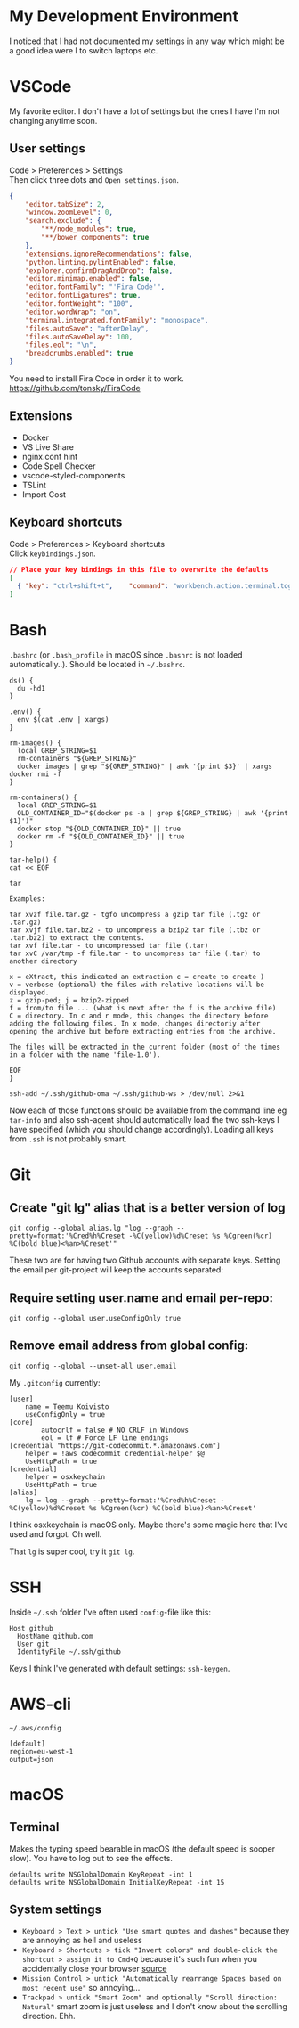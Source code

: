 # My Development Environment

I noticed that I had not documented my settings in any way which might be a good idea were I to switch laptops etc.

# VSCode

My favorite editor. I don't have a lot of settings but the ones I have I'm not changing anytime soon.

## User settings

Code > Preferences > Settings  
Then click three dots and `Open settings.json`.
```json
{
    "editor.tabSize": 2,
    "window.zoomLevel": 0,
    "search.exclude": {
        "**/node_modules": true,
        "**/bower_components": true
    },
    "extensions.ignoreRecommendations": false,
    "python.linting.pylintEnabled": false,
    "explorer.confirmDragAndDrop": false,
    "editor.minimap.enabled": false,
    "editor.fontFamily": "'Fira Code'",
    "editor.fontLigatures": true,
    "editor.fontWeight": "100",
    "editor.wordWrap": "on",
    "terminal.integrated.fontFamily": "monospace",
    "files.autoSave": "afterDelay",
    "files.autoSaveDelay": 100,
    "files.eol": "\n",
    "breadcrumbs.enabled": true
}
```
You need to install Fira Code in order it to work. https://github.com/tonsky/FiraCode

## Extensions

* Docker
* VS Live Share
* nginx.conf hint
* Code Spell Checker
* vscode-styled-components
* TSLint
* Import Cost

## Keyboard shortcuts

Code > Preferences > Keyboard shortcuts  
Click `keybindings.json`.
```json
// Place your key bindings in this file to overwrite the defaults
[
  { "key": "ctrl+shift+t",    "command": "workbench.action.terminal.toggleTerminal" }
]
```

# Bash

`.bashrc` (or `.bash_profile` in macOS since `.bashrc` is not loaded automatically..). Should be located in `~/.bashrc`.
```
ds() {
  du -hd1
}

.env() {
  env $(cat .env | xargs)
}

rm-images() {
  local GREP_STRING=$1
  rm-containers "${GREP_STRING}"
  docker images | grep "${GREP_STRING}" | awk '{print $3}' | xargs docker rmi -f
}

rm-containers() {
  local GREP_STRING=$1
  OLD_CONTAINER_ID="$(docker ps -a | grep ${GREP_STRING} | awk '{print $1}')"
  docker stop "${OLD_CONTAINER_ID}" || true
  docker rm -f "${OLD_CONTAINER_ID}" || true
}

tar-help() {
cat << EOF

tar

Examples:

tar xvzf file.tar.gz - tgfo uncompress a gzip tar file (.tgz or .tar.gz)
tar xvjf file.tar.bz2 - to uncompress a bzip2 tar file (.tbz or .tar.bz2) to extract the contents.
tar xvf file.tar - to uncompressed tar file (.tar)
tar xvC /var/tmp -f file.tar - to uncompress tar file (.tar) to another directory

x = eXtract, this indicated an extraction c = create to create )
v = verbose (optional) the files with relative locations will be displayed.
z = gzip-ped; j = bzip2-zipped
f = from/to file ... (what is next after the f is the archive file)
C = directory. In c and r mode, this changes the directory before adding the following files. In x mode, changes directoriy after opening the archive but before extracting entries from the archive.

The files will be extracted in the current folder (most of the times in a folder with the name 'file-1.0').

EOF
}

ssh-add ~/.ssh/github-oma ~/.ssh/github-ws > /dev/null 2>&1
```
Now each of those functions should be available from the command line eg `tar-info` and also ssh-agent should automatically load the two ssh-keys I have specified (which you should change accordingly). Loading all keys from `.ssh` is not probably smart.

# Git

## Create "git lg" alias that is a better version of log
`git config --global alias.lg "log --graph --pretty=format:'%Cred%h%Creset -%C(yellow)%d%Creset %s %Cgreen(%cr) %C(bold blue)<%an>%Creset'"`

These two are for having two Github accounts with separate keys. Setting the email per git-project will keep the accounts separated:

## Require setting user.name and email per-repo:
`git config --global user.useConfigOnly true`

## Remove email address from global config:
`git config --global --unset-all user.email`

My `.gitconfig` currently:
```
[user]
	name = Teemu Koivisto
	useConfigOnly = true
[core]
        autocrlf = false # NO CRLF in Windows
        eol = lf # Force LF line endings
[credential "https://git-codecommit.*.amazonaws.com"]
    helper = !aws codecommit credential-helper $@ 
    UseHttpPath = true
[credential]
	helper = osxkeychain
	UseHttpPath = true
[alias]
	lg = log --graph --pretty=format:'%Cred%h%Creset -%C(yellow)%d%Creset %s %Cgreen(%cr) %C(bold blue)<%an>%Creset'
```
I think osxkeychain is macOS only. Maybe there's some magic here that I've used and forgot. Oh well.

That `lg` is super cool, try it `git lg`.

# SSH

Inside `~/.ssh` folder I've often used `config`-file like this:
```
Host github
  HostName github.com
  User git
  IdentityFile ~/.ssh/github
```
Keys I think I've generated with default settings: `ssh-keygen`.

# AWS-cli

`~/.aws/config`
```
[default]
region=eu-west-1
output=json
```

# macOS

## Terminal

Makes the typing speed bearable in macOS (the default speed is sooper slow). You have to log out to see the effects.
```
defaults write NSGlobalDomain KeyRepeat -int 1
defaults write NSGlobalDomain InitialKeyRepeat -int 15
```

## System settings

* `Keyboard > Text > untick "Use smart quotes and dashes"` because they are annoying as hell and useless
* `Keyboard > Shortcuts > tick "Invert colors" and double-click the shortcut > assign it to Cmd+Q` because it's such fun when you accidentally close your browser [source](https://apple.stackexchange.com/questions/78948/how-to-disable-command-q-for-quit)
* `Mission Control > untick "Automatically rearrange Spaces based on most recent use"` so annoying...
* `Trackpad > untick "Smart Zoom" and optionally "Scroll direction: Natural"` smart zoom is just useless and I don't know about the scrolling direction. Ehh.
